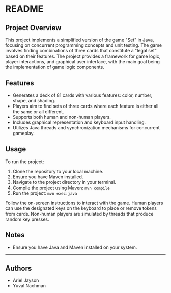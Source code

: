 # README

## Project Overview

This project implements a simplified version of the game "Set" in Java, focusing on concurrent programming concepts and unit testing. The game involves finding combinations of three cards that constitute a "legal set" based on their features. The project provides a framework for game logic, player interactions, and graphical user interface, with the main goal being the implementation of game logic components.

## Features

- Generates a deck of 81 cards with various features: color, number, shape, and shading.
- Players aim to find sets of three cards where each feature is either all the same or all different.
- Supports both human and non-human players.
- Includes graphical representation and keyboard input handling.
- Utilizes Java threads and synchronization mechanisms for concurrent gameplay.

## Usage

To run the project:

1. Clone the repository to your local machine.
2. Ensure you have Maven installed.
3. Navigate to the project directory in your terminal.
4. Compile the project using Maven: `mvn compile`
5. Run the project: `mvn exec:java`

Follow the on-screen instructions to interact with the game. Human players can use the designated keys on the keyboard to place or remove tokens from cards. Non-human players are simulated by threads that produce random key presses.

## Notes

- Ensure you have Java and Maven installed on your system.

---
## Authors
- Ariel Jayson
- Yuval Nachman
